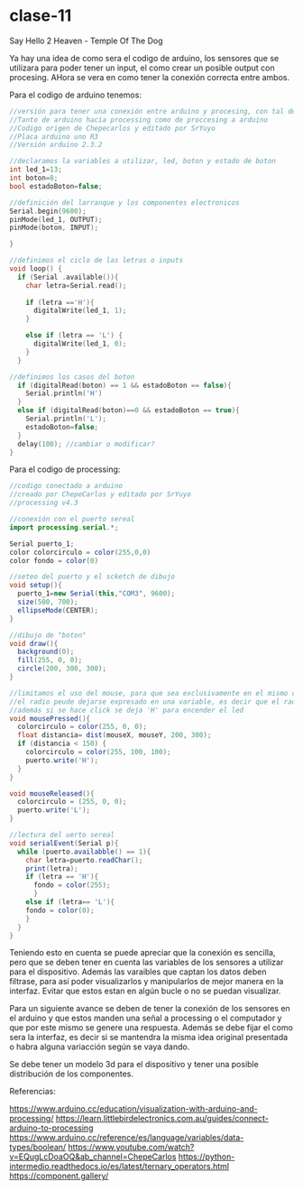 # clase-11
Say Hello 2 Heaven - Temple Of The Dog

Ya hay una idea de como sera el codigo de arduino, los sensores que se utilizara para poder tener un input, el como crear un posible output con procesing. AHora se vera en como tener la conexión correcta entre ambos. 

Para el codigo de arduino tenemos:

```c
//versión para tener una conexión entre arduino y procesing, con tal de encender un led mediante un sketch de procesing, además la conección es
//Tanto de arduino hacia processing como de proccesing a arduino
//Codigo origen de Chepecarlos y editado por SrYuyo
//Placa arduino uno R3
//Versión arduino 2.3.2

//declaramos la variables a utilizar, led, boton y estado de boton
int led_1=13;
int boton=8;
bool estadoBoton=false;

//definición del larranque y los componentes electronicos
Serial.begin(9600);
pinMode(led_1, OUTPUT);
pinMode(boton, INPUT);

}

//definimos el ciclo de las letras o inputs
void loop() {
  if (Serial .available()){
    char letra=Serial.read();
    
    if (letra =='H'){
      digitalWrite(led_1, 1);
    }

    else if (letra == 'L') {
      digitalWrite(led_1, 0); 
    }
  }

//definimos los casos del boton
  if (digitalRead(boton) == 1 && estadoBoton == false){
    Serial.println('H')
  }
  else if (digitalRead(boton)==0 && estadoBoton == true){
    Serial.println('L');
    estadoBoton=false;
  }
  delay(100); //cambiar o modificar?
}
```

Para el codigo de processing:

```java
//codigo conectado a arduino
//creado por ChepeCarlos y editado por SrYuyo
//processing v4.3

//conexión con el puerto sereal
import processing.serial.*;

Serial puerto_1;
color colorcirculo = color(255,0,0)
color fondo = color(0) 

//seteo del puerto y el scketch de dibujo
void setup(){
  puerto_1=new Serial(this,"COM3", 9600);
  size(500, 700);
  ellipseMode(CENTER);
}

//dibujo de "boton"
void draw(){
  background(0);
  fill(255, 0, 0);
  circle(200, 300, 300);
}

//limitamos el uso del mouse, para que sea exclusivamente en el mismo circulo, definimos utilizado un radio fijo.
//el radio peude dejarse expresado en una variable, es decir que el radio no se tenga que estara cambiando constantemente.
//además si se hace click se deja 'H' para encender el led
void mousePressed(){
  colorcirculo = color(255, 0, 0);
  float distancia= dist(mouseX, mouseY, 200, 300);
  if (distancia < 150) {
    colorcirculo = color(255, 100, 100);
    puerto.write('H'); 
  }
}

void mouseReleased(){
  colorcirculo = (255, 0, 0);
  puerto.write('L');
}

//lectura del uerto sereal
void serialEvent(Serial p){
  while (puerto.availabble() == 1){
    char letra=puerto.readChar();
    print(letra);
    if (letra == 'H'){
      fondo = color(255);
      }
    else if (letra== 'L'){
    fondo = color(0);
    }
  }
}  
```

Teniendo esto en cuenta se puede apreciar que la conexión es sencilla, pero que se deben tener en cuenta las variables de los sensores a utilizar para el dispositivo. Además las varaibles que captan los datos deben filtrase, para así poder visualizarlos y manipularlos de mejor manera en la interfaz. Evitar que estos estan en algún bucle o no se puedan visualizar.

Para un siguiente avance se deben de tener la conexión de los sensores en el arduino y que estos manden una señal a processing o el computador y que por este mismo se genere una respuesta. Además se debe fijar el como sera la interfaz, es decir si se mantendra la misma idea original presentada o habra alguna variacción según se vaya dando.

Se debe tener un modelo 3d para el dispositivo y tener una posible distribución de los componentes.

Referencias:

<https://www.arduino.cc/education/visualization-with-arduino-and-processing/>
<https://learn.littlebirdelectronics.com.au/guides/connect-arduino-to-processing>
<https://www.arduino.cc/reference/es/language/variables/data-types/boolean/>
<https://www.youtube.com/watch?v=EQugLcDoaOQ&ab_channel=ChepeCarlos>
<https://python-intermedio.readthedocs.io/es/latest/ternary_operators.html>
<https://component.gallery/>
